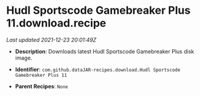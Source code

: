 # Hudl Sportscode Gamebreaker Plus 11.download.recipe

_Last updated 2021-12-23 20:01:49Z_

- **Description**: Downloads latest Hudl Sportscode Gamebreaker Plus disk image.

- **Identifier**: `com.github.dataJAR-recipes.download.Hudl Sportscode Gamebreaker Plus 11`

- **Parent Recipes**: `None`
